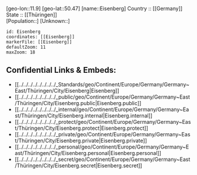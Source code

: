 ﻿---
location: [50.47,11.9] 
mapzoom: [7,12] 
mapmarker: city 
type: City
tags:
- geo/City


SpocWebEntityId: 30006
isDeleted: false
confidential: public

---
[geo-lon::11.9] 
[geo-lat::50.47] 
[name::Eisenberg] 
Country :: [[Germany]]  
State :: [[Thüringen]]  
[Population::] 
[Unknown::] 


```leaflet
id: Eisenberg
coordinates: [[Eisenberg]] 
markerFile: [[Eisenberg]] 
defaultZoom: 11 
maxZoom: 18
```


## Confidential Links & Embeds: 
- [[../../../../../../../../_Standards/geo/Continent/Europe/Germany/Germany~East/Thüringen/City/Eisenberg|Eisenberg]] 
- [[../../../../../../../../_public/geo/Continent/Europe/Germany/Germany~East/Thüringen/City/Eisenberg.public|Eisenberg.public]] 
- [[../../../../../../../../_internal/geo/Continent/Europe/Germany/Germany~East/Thüringen/City/Eisenberg.internal|Eisenberg.internal]] 
- [[../../../../../../../../_protect/geo/Continent/Europe/Germany/Germany~East/Thüringen/City/Eisenberg.protect|Eisenberg.protect]] 
- [[../../../../../../../../_private/geo/Continent/Europe/Germany/Germany~East/Thüringen/City/Eisenberg.private|Eisenberg.private]] 
- [[../../../../../../../../_personal/geo/Continent/Europe/Germany/Germany~East/Thüringen/City/Eisenberg.personal|Eisenberg.personal]] 
- [[../../../../../../../../_secret/geo/Continent/Europe/Germany/Germany~East/Thüringen/City/Eisenberg.secret|Eisenberg.secret]] 
